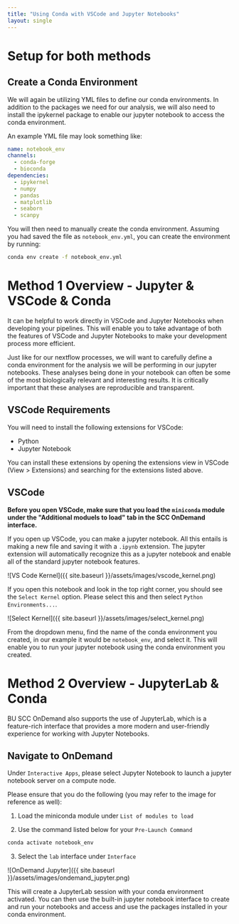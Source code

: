 ```yaml
---
title: "Using Conda with VSCode and Jupyter Notebooks"
layout: single
---
```


# Setup for both methods

## Create a Conda Environment

We will again be utilizing YML files to define our conda environments. In 
addition to the packages we need for our analysis, we will also need to install
the ipykernel package to enable our jupyter notebook to access the conda environment.

An example YML file may look something like:

```yml
name: notebook_env
channels:
  - conda-forge
  - bioconda
dependencies:
  - ipykernel
  - numpy
  - pandas
  - matplotlib
  - seaborn
  - scanpy
  ```

You will then need to manually create the conda environment. Assuming you had
saved the file as `notebook_env.yml`, you can create the environment by running:

```bash
conda env create -f notebook_env.yml
```

# Method 1 Overview - Jupyter & VSCode & Conda

It can be helpful to work directly in VSCode and Jupyter Notebooks when developing
your pipelines. This will enable you to take advantage of both the features of VSCode
and Jupyter Notebooks to make your development process more efficient. 

Just like for our nextflow processes, we will want to carefully define a conda
environment for the analysis we will be performing in our jupyter notebooks. These
analyses being done in your notebook can often be some of the most biologically 
relevant and interesting results. It is critically important that these analyses
are reproducible and transparent. 

## VSCode Requirements

You will need to install the following extensions for VSCode:

- Python
- Jupyter Notebook

You can install these extensions by opening the extensions view in VSCode
(View > Extensions) and searching for the extensions listed above. 


## VSCode

**Before you open VSCode, make sure that you load the `miniconda` module under
the "Additional moduels to load" tab in the SCC OnDemand interface.**

If you open up VSCode, you can make a jupyter notebook. All this entails is
making a new file and saving it with a `.ipynb` extension. The jupyter extension
will automatically recognize this as a jupyter notebook and enable all of the
standard jupyter notebook features. 

![VS Code Kernel]({{ site.baseurl }}/assets/images/vscode_kernel.png)

If you open this notebook and look in the top right corner, you should see the
`Select Kernel` option. Please select this and then select `Python Environments...`.

![Select Kernel]({{ site.baseurl }}/assets/images/select_kernel.png)

From the dropdown menu, find the name of the conda environment you created, in
our example it would be `notebook_env`, and select it. This will enable you to 
run your jupyter notebook using the conda environment you created.


# Method 2 Overview - JupyterLab & Conda

BU SCC OnDemand also supports the use of JupyterLab, which is a feature-rich
interface that provides a more modern and user-friendly experience for working
with Jupyter Notebooks. 

## Navigate to OnDemand

Under `Interactive Apps`, please select Jupyter Notebook to launch a jupyter
notebook server on a compute node.

Please ensure that you do the following (you may refer to the image for reference
as well):

1. Load the miniconda module under `List of modules to load`

2. Use the command listed below for your `Pre-Launch Command`

```bash
conda activate notebook_env
```

3. Select the `lab` interface under `Interface`

![OnDemand Jupyter]({{ site.baseurl }}/assets/images/ondemand_jupyter.png)

This will create a JupyterLab session with your conda environment activated. 
You can then use the built-in jupyter notebook interface to create and run your
notebooks and access and use the packages installed in your conda environment.